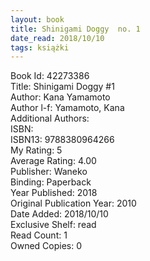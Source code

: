 ```yaml
---
layout: book
title: Shinigami Doggy  no. 1
date_read: 2018/10/10
tags: książki
---
```


Book Id: 42273386<br />
Title: Shinigami Doggy #1<br />
Author: Kana Yamamoto<br />
Author l-f: Yamamoto, Kana<br />
Additional Authors: <br />
ISBN: <br />
ISBN13: 9788380964266<br />
My Rating: 5<br />
Average Rating: 4.00<br />
Publisher: Waneko<br />
Binding: Paperback<br />
Year Published: 2018<br />
Original Publication Year: 2010<br />
Date Added: 2018/10/10<br />
Exclusive Shelf: read<br />
Read Count: 1<br />
Owned Copies: 0<br />


